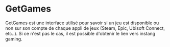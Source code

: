 # GetGames

GetGames est une interface utilisé pour savoir si un jeu est disponible ou non sur son compte de chaque appli de jeux (Steam, Epic, Ubisoft Connect, etc..). Si ce n'est pas le cas, il est possible d'obtenir le lien vers instang gaming.
